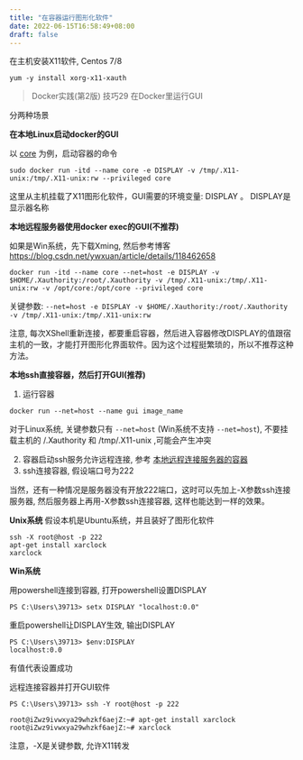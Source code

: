 ```yaml
---
title: "在容器运行图形化软件"
date: 2022-06-15T16:58:49+08:00
draft: false
---
```


在主机安装X11软件, Centos 7/8

```text
yum -y install xorg-x11-xauth
```

> Docker实践(第2版) 技巧29 在Docker里运行GUI

分两种场景

**在本地Linux启动docker的GUI**

以 [core](https://coreemu.github.io/core/) 为例，启动容器的命令

```text
sudo docker run -itd --name core -e DISPLAY -v /tmp/.X11-unix:/tmp/.X11-unix:rw --privileged core
```

这里从主机挂载了X11图形化软件，GUI需要的环境变量: DISPLAY 。 DISPLAY是显示器名称

**本地远程服务器使用docker exec的GUI(不推荐)**

如果是Win系统，先下载Xming, 然后参考博客 https://blog.csdn.net/ywxuan/article/details/118462658

```text
docker run -itd --name core --net=host -e DISPLAY -v $HOME/.Xauthority:/root/.Xauthority -v /tmp/.X11-unix:/tmp/.X11-unix:rw -v /opt/core:/opt/core --privileged core
```

关键参数: ```--net=host -e DISPLAY -v $HOME/.Xauthority:/root/.Xauthority -v /tmp/.X11-unix:/tmp/.X11-unix:rw```

注意, 每次XShell重新连接，都要重启容器，然后进入容器修改DISPLAY的值跟宿主机的一致，才能打开图形化界面软件。因为这个过程挺繁琐的，所以不推荐这种方法。

**本地ssh直接容器，然后打开GUI(推荐)**

1. 运行容器
```text
docker run --net=host --name gui image_name
```

对于Linux系统, 关键参数只有 ```--net=host``` (Win系统不支持 ```--net=host```), 不要挂载主机的 /.Xauthority 和 /tmp/.X11-unix ,可能会产生冲突

2. 容器启动ssh服务允许远程连接, 参考 [本地远程连接服务器的容器](/go-blog/docker/#本地远程连接服务器的容器)
3. ssh连接容器, 假设端口号为222

当然，还有一种情况是服务器没有开放222端口，这时可以先加上-X参数ssh连接服务器, 然后服务器上再用-X参数ssh连接容器, 这样也能达到一样的效果。

**Unix系统**
假设本机是Ubuntu系统，并且装好了图形化软件
```text
ssh -X root@host -p 222
apt-get install xarclock
xarclock 
```

**Win系统**

用powershell连接到容器, 打开powershell设置DISPLAY
```text
PS C:\Users\39713> setx DISPLAY "localhost:0.0"
```
重启powershell让DISPLAY生效, 输出DISPLAY
```text
PS C:\Users\39713> $env:DISPLAY
localhost:0.0
```
有值代表设置成功

远程连接容器并打开GUI软件
```text
PS C:\Users\39713> ssh -Y root@host -p 222
```

```text
root@iZwz9ivwxya29whzkf6aejZ:~# apt-get install xarclock
root@iZwz9ivwxya29whzkf6aejZ:~# xarclock 
```

注意，-X是关键参数, 允许X11转发